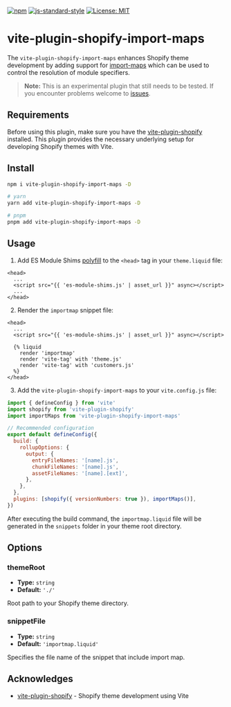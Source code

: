[![npm](https://img.shields.io/npm/v/vite-plugin-shopify-import-maps?color=brightgreen)](https://www.npmjs.com/package/vite-plugin-shopify-import-maps) [![js-standard-style](https://img.shields.io/badge/code%20style-standard-brightgreen.svg)](https://standardjs.com) [![License: MIT](https://img.shields.io/badge/License-MIT-yellow.svg)](https://opensource.org/licenses/MIT)

# vite-plugin-shopify-import-maps
The `vite-plugin-shopify-import-maps` enhances Shopify theme development by adding support for [import-maps](https://github.com/WICG/import-maps) which can be used to control the resolution of module specifiers.

> **Note:** This is an experimental plugin that still needs to be tested. If you encounter problems welcome to [issues](https://github.com/slavamak/vite-plugin-shopify-import-maps/issues).

## Requirements

Before using this plugin, make sure you have the [vite-plugin-shopify](https://github.com/barrel/shopify-vite/tree/main/packages/vite-plugin-shopify) installed. This plugin provides the necessary underlying setup for developing Shopify themes with Vite.

## Install

```bash
npm i vite-plugin-shopify-import-maps -D

# yarn
yarn add vite-plugin-shopify-import-maps -D

# pnpm
pnpm add vite-plugin-shopify-import-maps -D
```

## Usage

1. Add ES Module Shims [polyfill](https://github.com/guybedford/es-module-shims#usage) to the `<head>` tag in your `theme.liquid` file:

```liquid
<head>
  ...
  <script src="{{ 'es-module-shims.js' | asset_url }}" async></script>
  ...
</head>
```

2. Render the `importmap` snippet file:

```liquid
<head>
  ...
  <script src="{{ 'es-module-shims.js' | asset_url }}" async></script>

  {% liquid
    render 'importmap'
    render 'vite-tag' with 'theme.js'
    render 'vite-tag' with 'customers.js'
  %}
</head>
```

3. Add the `vite-plugin-shopify-import-maps` to your `vite.config.js` file:

```js
import { defineConfig } from 'vite'
import shopify from 'vite-plugin-shopify'
import importMaps from 'vite-plugin-shopify-import-maps'

// Recommended configuration
export default defineConfig({
  build: {
    rollupOptions: {
      output: {
        entryFileNames: '[name].js',
        chunkFileNames: '[name].js',
        assetFileNames: '[name].[ext]',
      },
    },
  },
  plugins: [shopify({ versionNumbers: true }), importMaps()],
})
```

After executing the build command, the `importmap.liquid` file will be generated in the `snippets` folder in your theme root directory.

## Options

### themeRoot

- **Type:** `string`
- **Default:** `'./'`

Root path to your Shopify theme directory.

### snippetFile

- **Type:** `string`
- **Default:** `'importmap.liquid'`

Specifies the file name of the snippet that include import map.

## Acknowledges
- [vite-plugin-shopify](https://github.com/barrel/shopify-vite) - Shopify theme development using Vite
